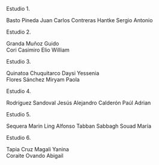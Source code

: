 Estudio 1.

Basto Pineda 	Juan Carlos 
Contreras Hantke 	Sergio Antonio 

Estudio 2.

Granda Muñoz 	Guido 	
Cori Casimiro 	Elio William 

Estudio 3.

Quinatoa Chuquitarco 	Daysi Yessenia 	
Flores Sánchez 	Miryam Paola 

Estudio 4.

Rodríguez Sandoval 	Jesús Alejandro 
Calderón 	Paúl Adrian 

Estudio 5.

Sequera Marin 	Ling Alfonso 
Tabban Sabbagh 	Souad María 

Estudio 6.

Tapia Cruz 	Magali Yanina 	
Coraite Ovando 	Abigail 	
